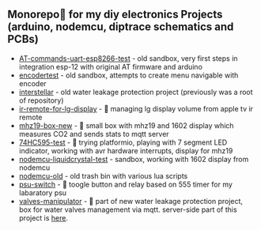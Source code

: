 
## Monorepo🤪 for my diy electronics Projects (arduino, nodemcu, diptrace schematics and PCBs)

- [AT-commands-uart-esp8266-test](/AT-commands-uart-esp8266-test) - old sandbox, very first steps in integration esp-12 with original AT firmware and arduino
- [encodertest](/encodertest) - old sandbox, attempts to create menu navigable with encoder
- [interstellar](/interstellar) - old water leakage protection project (previously was a root of repository)
- [ir-remote-for-lg-display](/ir-remote-for-lg-display) - 💪 managing lg display volume from apple tv ir remote
- [mhz19-box-new](/mhz19-box-new) - 💪 small box with mhz19 and 1602 display which measures CO2 and sends stats to mqtt server
- [74HC595-test](/74HC595-test) - 💪 trying platformio, playing with 7 segment LED indicator, working with avr hardware interrupts, display for mhz19
- [nodemcu-liquidcrystal-test](/nodemcu-liquidcrystal-test) - sandbox, working with 1602 display from nodemcu
- [nodemcu-old](/nodemcu-old) - old trash bin with various lua scripts
- [psu-switch](/psu-switch) - 💪 toogle button and relay based on 555 timer for my labaratory psu
- [valves-manipulator](/valves-manipulator) - 💪 part of new water leakage protection project, box for water valves management via mqtt. server-side part of this project is [here](https://github.com/fedulovivan/mhz19-next).
